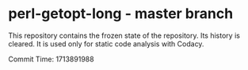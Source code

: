 # perl-getopt-long - master branch

This repository contains the frozen state of the repository.
Its history is cleared. It is used only for static code
analysis with Codacy.

Commit Time: 1713891988